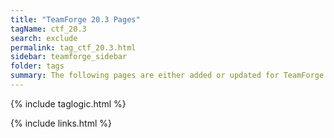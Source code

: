 ```yaml
---
title: "TeamForge 20.3 Pages"
tagName: ctf_20.3
search: exclude
permalink: tag_ctf_20.3.html
sidebar: teamforge_sidebar
folder: tags
summary: The following pages are either added or updated for TeamForge 20.3. 
---
```


{% include taglogic.html %}

{% include links.html %}
